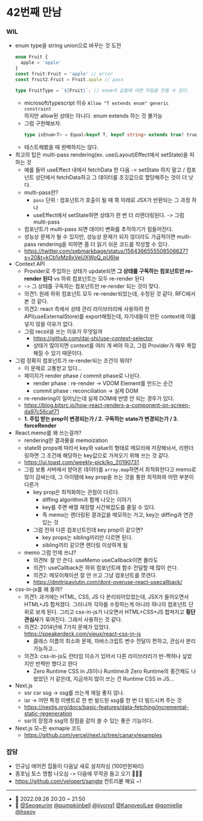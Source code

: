 # 42번째 만남

### WIL

- enum type을 string union으로 바꾸는 것 도전
  ```ts
  enum Fruit {
    apple = 'apple'
  }
  const fruit:Fruit = 'apple' // error
  const fruit2:Fruit = Fruit.apple // pass

  type FruitType = `${Fruit}`; // enum의 값들에 대한 타입을 만들 수 있다.
  ```
  - microsoft/typescript 이슈 `Allow "T extends enum" generic constraint`  
    하지만 allow된 상태는 아니다. enum extends 하는 것 불가능
  - 그럼 구현해보자.
    ```ts
    type isEnum<T> = Equal<keyof T, keyof string> extends true? true : false;
    ```
  - 테스트해봤을 때 완벽하지는 않다.
- 최고의 팁은 multi-pass rendering(ex. use(Layout)Effect에서 setState)을 피하는 것
  - 예를 들어 useEffect 내에서 fetchData 한 다음 -> setState 하지 말고 / 컴포넌트 상단에서 fetchData하고 그 데이터를 초깃값으로 할당해주는 것이 더 낫다.
  - multi-pass란?
    - `pass` 단위 : 컴포넌트가 호출이 될 때 쭉 아래로 JSX가 반환되는 그 과정 하나
    - useEffect에서 setState하면 상태가 한 번 더 리렌더링된다. -> 그럼 multi-pass
  - 컴포넌트가 multi-pass 되면 데이터 변화를 추적하기가 힘들어진다.
  - 성능상 문제가 될 수 있지만, 성능상 문제가 되지 않더라도 가급적이면 multi-pass rendering을 피하면 좀 더 읽기 쉬운 코드를 작성할 수 있다.
  - https://twitter.com/sebmarkbage/status/1564366555508506627?s=20&t=kCb1xMz8xVeUXWoQ_pU6Iw
- Context API
  - Provider로 주입하는 상태가 update되면 **그 상태를 구독하는 컴포넌트만 re-render 된다** vs 하위 컴포넌트는 모두 re-render 된다
  - -> 그 상태를 구독하는 컴포넌트만 re-render 되는 것이 맞다.
  - 의견1: 원래 하위 컴포넌트 모두 re-render되었는데, 수정된 것 같다. RFC에서 본 것 같다.
  - 의견2: react 측에서 상태 관리 라이브러리에 사용하려 한 API(useExternalStore)를 export해줬는데, 자기네들이 만든 context에 이를 넣지 않을 이유가 없다.
  - 그럼 recoil을 쓰는 이유가 무엇일까
    - https://github.com/dai-shi/use-context-selector
    - 상태가 많아지면 context를 여러 개 써야 하고, 그럼 Provider가 매우 복잡해질 수 있기 때문이다.
- 그럼 정확히 컴포넌트가 re-render되는 조건이 뭐야?
  - 이 문제로 고통받고 있다...
  - 페이지가 render phase / commit phase로 나뉜다.
    - render phase : re-render -> VDOM Element를 만드는 순간
    - commit phase : reconciliation -> 실제 DOM
  - re-rendering이 일어났는데 실제 DOM에 반영 안 되는 경우가 있다. 
  - https://blog.bitsrc.io/how-react-renders-a-component-on-screen-da97c56caf71
  - **1. 주입 받는 prop이 변경되는가 / 2. 구독하는 state가 변경되는가 / 3. forceRender**
- React.memo를 왜 쓰는걸까?
  - rendering한 결과물을 memoization
  - state와 props에 따라서 key와 value의 형태로 메모리에 저장해놔서, 리렌더링하면 그 조건에 해당하는 key값으로 가져오기 위해 쓰는 것 같다.
  - https://ui.toast.com/weekly-pick/ko_20190731
  - 그럼 보통 서버에서 받아온 데이터를 `array.map`하면서 최적화한다고 memo로 많이 감싸는데, 그 아이템에 key prop을 쓰는 것을 통한 최적화와 어떤 부분이 다른가
    - key prop은 최적화하는 관점이 다르다. 
      - diffing algorithm과 함께 나오는 이야기
      - key를 주면 배열 재정렬 시간복잡도를 줄일 수 있다.
      - 즉 memo는 렌더링된 결과값을 메모하는 거고, key는 diffing과 연관있는 것
    - 그럼 전혀 다른 컴포넌트인데 key prop이 같으면?
      - key props는 sibling끼리만 다르면 된다.
      - sibling끼리 같으면 렌더링 이상하게 됨
  - memo 그럼 언제 쓰냐?
    - 의견N: 잘 안 쓴다. useMemo useCallback이면 몰라도
    - 의견1: useCallback은 하위 컴포넌트에 함수 전달할 때 많이 쓴다.
    - 의견2: 메모이제이션 잘 안 쓰고 그냥 컴포넌트를 쪼갠다.
    - https://dmitripavlutin.com/dont-overuse-react-usecallback/
- css-in-js를 왜 쓸까?
  - 의견1: 과거에는 HTML, CSS, JS 다 분리되어있었는데, JSX가 들어오면서 HTML+JS 합쳐졌다. 그러니까 각자를 수정하는게 아니라 하나의 컴포넌트 단위로 보게 된다. 그리고 css-in-js가 나오면서 HTML+CSS+JS 합쳐지고 **횡단관심사**가 묶여진다. 그래서 사용하는 것 같다.
  - 의견2: 2014년에 7가지 문제가 있었다. https://speakerdeck.com/vjeux/react-css-in-js
    - 클래스 이름의 최소화 문제, 자바스크립트 변수 전달이 편하고, 관심사 분리 가능하고...
  - 의견3: css-in-js도 런타임 이슈가 있어서 다른 라이브러리가 반-짝하나 싶었지만 반짝만 했다고 한다
    - Zero Runtime CSS in JS이나 Runtime과 Zero Runtime의 중간체도 나왔었던 거 같은데, 지금까지 많이 쓰는 건 Runtime CSS in JS…
- Next.js
  - ssr csr ssg -> ssg를 쓰는게 제일 좋지 않나.
  - isr -> 어떤 특정 이벤트로 한 번 빌드된 ssg를 한 번 더 빌드시켜 주는 것
  - https://nextjs.org/docs/basic-features/data-fetching/incremental-static-regeneration
  - ssr의 장점과 ssg의 장점을 같이 쓸 수 있는 좋은 기능이다.
- Next.js 모~든 exmaple 코드
  - https://github.com/vercel/next.js/tree/canary/examples

### 잡담

- 인규님 에어컨 집들이 다음날 새로 설치하심 (100만원짜리)
- 종호님 토스 명함 나오심 -> 다음에 무적권 들고 오기 🎉🎉🎉
- https://github.com/velopert/sangte 컨트리븉 해요 ~!

---

- 📆 2022.09.26 20:20 ~ 21:50
- 👥 [@Seogeurim](https://github.com/Seogeurim) [@pumpkiinbell](https://github.com/pumpkiinbell) 
[@jiyong1](https://github.com/jiyong1) [@KangyeolLee](https://github.com/KangyeolLee) [@gomjellie](https://github.com/gomjellie) [@hseoy](https://github.com/hseoy)
